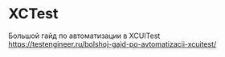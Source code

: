#  XCTest

Большой гайд по автоматизации в XCUITest
https://testengineer.ru/bolshoj-gajd-po-avtomatizacii-xcuitest/

